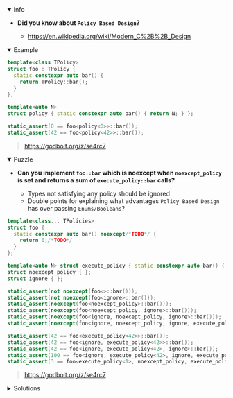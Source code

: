<details open><summary>Info</summary><p>

* **Did you know about `Policy Based Design`?**

  * https://en.wikipedia.org/wiki/Modern_C%2B%2B_Design

</p></details><details open><summary>Example</summary><p>

```cpp
template<class TPolicy>
struct foo : TPolicy {
  static constexpr auto bar() {
    return TPolicy::bar();
  }
};

template<auto N>
struct policy { static constexpr auto bar() { return N; } };

static_assert(0 == foo<policy<0>>::bar());
static_assert(42 == foo<policy<42>>::bar());
```

> https://godbolt.org/z/se4rc7

</p></details><details open><summary>Puzzle</summary><p>

* **Can you implement `foo::bar` which is noexcept when `noexcept_policy` is set and returns a sum of `execute_policy::bar` calls?**

  * Types not satisfying any policy should be ignored
  * Double points for explaining what advantages `Policy Based Design` has over passing `Enums/Booleans`?

```cpp
template<class... TPolicies>
struct foo {
  static constexpr auto bar() noexcept/*TODO*/ {
    return 0;/*TODO*/
  }
};

template<auto N> struct execute_policy { static constexpr auto bar() { return N; } };
struct noexcept_policy { };
struct ignore { };

static_assert(not noexcept(foo<>::bar()));
static_assert(not noexcept(foo<ignore>::bar()));
static_assert(noexcept(foo<noexcept_policy>::bar()));
static_assert(noexcept(foo<noexcept_policy, ignore>::bar()));
static_assert(noexcept(foo<ignore, noexcept_policy, ignore>::bar()));
static_assert(noexcept(foo<ignore, noexcept_policy, ignore, execute_policy<0>>::bar()));

static_assert(42 == foo<execute_policy<42>>::bar());
static_assert(42 == foo<ignore, execute_policy<42>>::bar());
static_assert(42 == foo<ignore, execute_policy<42>, ignore>::bar());
static_assert(100 == foo<ignore, execute_policy<42>, ignore, execute_policy<58>>::bar());
static_assert(3 == foo<execute_policy<1>, noexcept_policy, execute_policy<2>, noexcept_policy>::bar());
```

> https://godbolt.org/z/se4rc7

</p></details><details><summary>Solutions</summary><p>

</p></details>
